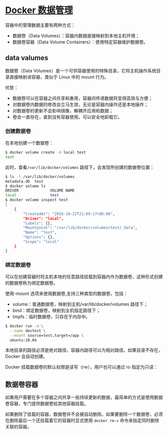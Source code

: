 # [Docker 数据管理](https://docs.docker.com/storage/volumes/)

容器中的管理数据主要有两种方式：

- 数据卷（Data Volumes）：容器内数据直接映射到本地主机环境；
- 数据卷容器（Data Volume Containers）：使用特定容器维护数据卷。

## data valumes

数据卷（Data Volumes）是一个可供容器使用的特殊目录，它将主机操作系统目录直接映射进容器，类似于 Linux 中的 mount 行为。

优势：

- 数据卷可以在容器之间共享和重用，容器间传递数据将变得高效与方便；
- 对数据卷内数据的修改会立马生效，无论是容器内操作还是本地操作；
- 对数据卷的更新不会影响镜像，解耦开应用和数据；
- 卷会一直存在，直到没有容器使用，可以安全地卸载它。

### 创建数据卷

在本地创建一个数据卷：

```bash
$ docker volume create -d local test
test
```

此时，查看`/var/lib/docker/volumes` 路径下，会发现所创建的数据卷位置：

```bash
$ ls -l /var/lib/docker/volumes
metadata.db  test
$ docker volume ls
DRIVER              VOLUME NAME
local               test
$ docker volume inspect test
[
    {
        "CreatedAt": "2018-10-22T21:09:17+08:00",
        "Driver": "local",
        "Labels": {},
        "Mountpoint": "/var/lib/docker/volumes/test/_data",
        "Name": "test",
        "Options": {},
        "Scope": "local"
    }
]
```

### 绑定数据卷

可以在创建容器时将主机本地的任意路径挂载到容器内作为数据卷，这种形式创建的数据卷称为绑定数据卷。

使用-mount 选项来使用数据卷,支持三种类型的数据卷，包括：

- volume：普通数据卷，映射到主机/var/lib/docker/volumes 路径下；
- bind：绑定数据卷，映射到主机指定路径下；
- tmpfs：临时数据卷，只存在于内存中。

```bash
$ docker run -d \
  --name devtest \
  --mount source=test,target=/app \
  ubuntu:18.04
```

本地目录的路径必须是绝对路径，容器内路径可以为相对路径。如果目录不存在，Docker 会自动创建。

Docker 挂载数据卷的默认权限是读写（rw），用户也可以通过 ro 指定为只读：

## 数据卷容器

如果用户需要在多个容器之间共享一些持续更新的数据，最简单的方式是使用数据卷容器，专门提供数据卷给其他容器挂载。

如果删除了挂载的容器，数据卷并不会被自动删除。如果要删除一个数据卷，必须在删除最后一个还挂载着它的容器时显式使用 `docker rm-v` 命令来指定同时删除关联的容器。